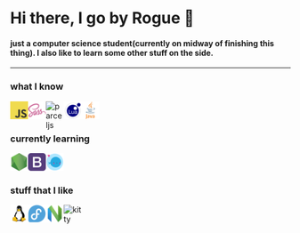 # Hi there, I go by Rogue 🔻
#### just a computer science student(currently on midway of finishing this thing). I also like to learn some other stuff on the side.

<hr>

### what I know 
<img alt="js"       width="32px" align="left" src="https://raw.githubusercontent.com/github/explore/80688e429a7d4ef2fca1e82350fe8e3517d3494d/topics/javascript/javascript.png" >
<img alt="sass"     width="32px" align="left" src="https://raw.githubusercontent.com/github/explore/80688e429a7d4ef2fca1e82350fe8e3517d3494d/topics/sass/sass.png" >
<img alt="parceljs" width="32px" align="left" src="https://avatars.githubusercontent.com/u/32607881?s=48&v=4" >
<img alt="lua"      width="32px" align="left" src="https://raw.githubusercontent.com/github/explore/80688e429a7d4ef2fca1e82350fe8e3517d3494d/topics/lua/lua.png" >
<img alt="java"     width="32px" align="left" src="https://raw.githubusercontent.com/github/explore/5b3600551e122a3277c2c5368af2ad5725ffa9a1/topics/java/java.png" >

<br/><br/>

### currently learning
<img alt="nodejs"   width="32px" align="left" src="https://raw.githubusercontent.com/github/explore/80688e429a7d4ef2fca1e82350fe8e3517d3494d/topics/nodejs/nodejs.png" >
<img alt="bootsrap" width="32px" align="left" src="https://raw.githubusercontent.com/github/explore/80688e429a7d4ef2fca1e82350fe8e3517d3494d/topics/bootstrap/bootstrap.png" >
<img alt="love2d"   width="32px" align="left" src="https://raw.githubusercontent.com/github/explore/dd79cf5feeeae08b78bbe2ea4d4ce17f71645893/topics/love2d/love2d.png" >

<br/><br/>

### stuff that I like
<img alt="linux"  width="32px" align="left" src="https://raw.githubusercontent.com/github/explore/80688e429a7d4ef2fca1e82350fe8e3517d3494d/topics/linux/linux.png" >
<img alt="fedora" width="32px" align="left" src="https://raw.githubusercontent.com/github/explore/e6b1e7f0fb8d0bf920bd719c7289243138bdc1b4/topics/fedora/fedora.png" >
<img alt="nvim"   width="32px" align="left" src="https://raw.githubusercontent.com/github/explore/26674e638508ac4a4e113ee32d6755ebfa000569/topics/neovim/neovim.png" >
<img alt="kitty"  width="32px" align="left" src="https://github.com/kovidgoyal/kitty/blob/master/logo/kitty-128.png" >
